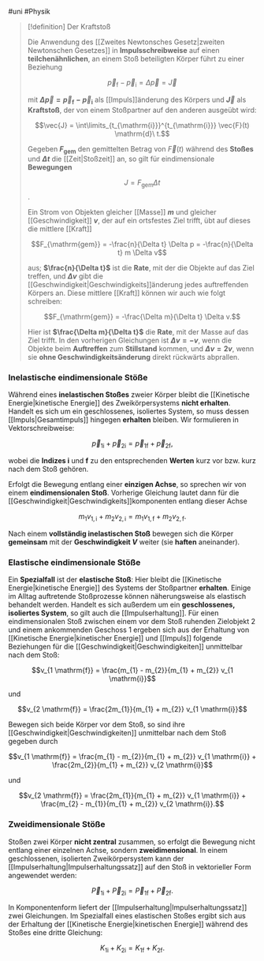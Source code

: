 #uni #Physik

> [!definition] Der Kraftstoß
> 
> Die Anwendung des [[Zweites Newtonsches Gesetz|zweiten Newtonschen Gesetzes]] in **Impulsschreibweise** auf einen **teilchenähnlichen**, an einem Stoß beteiligten Körper führt zu einer Beziehung
> 
> $$\vec{p}_{\mathrm{f}} - \vec{p}_{\mathrm{i}} = \Delta \vec{p} = \vec{J}$$
> 
> mit **$\Delta \vec{p} = \vec{p}_{\mathrm{f}} - \vec{p}_{\mathrm{i}}$** als [[Impuls]]änderung des Körpers und **$\vec{J}$** als **Kraftstoß**, der von einem Stoßpartner auf den anderen ausgeübt wird:
> 
> $$\vec{J} = \int\limits_{t_{\mathrm{i}}}^{t_{\mathrm{i}}} \vec{F}(t) \mathrm{d}\ t.$$
> 
> Gegeben **$F_{\mathrm{gem}}$** den gemittelten Betrag von $\vec{F}(t)$ während des **Stoßes** und **$\Delta t$** die [[Zeit|Stoßzeit]] an, so gilt für eindimensionale **Bewegungen**
> 
> $$J = F_{\mathrm{gem}} \Delta t$$.
> 
> Ein Strom von Objekten gleicher [[Masse]] **$m$** und gleicher [[Geschwindigkeit]] **$v$**, der auf ein ortsfestes Ziel trifft, übt auf dieses die mittlere [[Kraft]]
> 
> $$F_{\mathrm{gem}} = -\frac{n}{\Delta t} \Delta p = -\frac{n}{\Delta t} m \Delta v$$
> 
> aus; **$\frac{n}{\Delta t}$** ist die **Rate**, mit der die Objekte auf das Ziel treffen, und **$\Delta v$** gibt die [[Geschwindigkeit|Geschwindigkeits]]änderung jedes auftreffenden Körpers an. Diese mittlere [[Kraft]] können wir auch wie folgt schreiben:
> 
> $$F_{\mathrm{gem}} = -\frac{\Delta m}{\Delta t} \Delta v.$$
> 
> Hier ist **$\frac{\Delta m}{\Delta t}$** die **Rate**, mit der Masse auf das Ziel trifft. In den vorherigen Gleichungen ist **$\Delta v = -v$**, wenn die Objekte beim **Auftreffen** zum **Stillstand** kommen, und **$\Delta v = 2v$**, wenn sie **ohne Geschwindigkeitsänderung** direkt rückwärts abprallen.

### Inelastische eindimensionale Stöße

Während eines **inelastischen Stoßes** zweier Körper bleibt die [[Kinetische Energie|kinetische Energie]] des Zweikörpersystems **nicht erhalten**. Handelt es sich um ein geschlossenes, isoliertes System, so muss dessen [[Impuls|Gesamtimpuls]] hingegen **erhalten** bleiben. Wir formulieren in Vektorschreibweise:

$$\vec{p}_{1 \mathrm{i}} + \vec{p}_{2 \mathrm{i}} = \vec{p}_{1 \mathrm{f}} + \vec{p}_{2 \mathrm{f}},$$

wobei die **Indizes $\mathrm{i}$** und **$\mathrm{f}$** zu den entsprechenden **Werten** kurz vor bzw. kurz nach dem Stoß gehören.

Erfolgt die Bewegung entlang einer **einzigen Achse**, so sprechen wir von einem **eindimensionalen Stoß**. Vorherige Gleichung lautet dann für die [[Geschwindigkeit|Geschwindigkeits]]komponenten entlang dieser Achse 

$$m_{1} v_{1, \mathrm{i}} + m_{2} v_{2, \mathrm{i}} = m_{1} v_{1, \mathrm{f}} + m_{2} v_{2, \mathrm{f}}.$$

Nach einem **vollständig inelastischen Stoß** bewegen sich die Körper **gemeinsam** mit der **Geschwindigkeit $V$** weiter (sie **haften** aneinander).

### Elastische eindimensionale Stöße

Ein **Spezialfall** ist der **elastische Stoß**: Hier bleibt die [[Kinetische Energie|kinetische Energie]] des Systems der Stoßpartner **erhalten**. Einige im Alltag auftretende Stoßprozesse können näherungsweise als elastisch behandelt werden. Handelt es sich außerdem um ein **geschlossenes, isoliertes System**, so gilt auch die [[Impulserhaltung]]. Für einen eindimensionalen Stoß zwischen einem vor dem Stoß ruhenden Zielobjekt 2 und einem ankommenden Geschoss 1 ergeben sich aus der Erhaltung von [[Kinetische Energie|kinetischer Energie]] und [[Impuls]] folgende Beziehungen für die [[Geschwindigkeit|Geschwindigkeiten]] unmittelbar nach dem Stoß:

$$v_{1 \mathrm{f}} = \frac{m_{1} - m_{2}}{m_{1} + m_{2}} v_{1 \mathrm{i}}$$

und

$$v_{2 \mathrm{f}} = \frac{2m_{1}}{m_{1} + m_{2}} v_{1 \mathrm{i}}$$

Bewegen sich beide Körper vor dem Stoß, so sind ihre [[Geschwindigkeit|Geschwindigkeiten]] unmittelbar nach dem Stoß gegeben durch

$$v_{1 \mathrm{f}} = \frac{m_{1} - m_{2}}{m_{1} + m_{2}} v_{1 \mathrm{i}} + \frac{2m_{2}}{m_{1} + m_{2}} v_{2 \mathrm{i}}$$

und

$$v_{2 \mathrm{f}} = \frac{2m_{1}}{m_{1} + m_{2}} v_{1 \mathrm{i}} + \frac{m_{2} - m_{1}}{m_{1} + m_{2}} v_{2 \mathrm{i}}.$$

### Zweidimensionale Stöße

Stoßen zwei Körper **nicht zentral** zusammen, so erfolgt die Bewegung nicht entlang einer einzelnen Achse, sondern **zweidimensional**. In einem geschlossenen, isolierten Zweikörpersystem kann der [[Impulserhaltung|Impulserhaltungssatz]] auf den Stoß in vektorieller Form angewendet werden:

$$\vec{P}_{1 \mathrm{i}} + \vec{P}_{2 \mathrm{i}} = \vec{P}_{1 \mathrm{f}} + \vec{P}_{2 \mathrm{f}}.$$

In Komponentenform liefert der [[Impulserhaltung|Impulserhaltungssatz]] zwei Gleichungen. Im Spezialfall eines elastischen Stoßes ergibt sich aus der Erhaltung der [[Kinetische Energie|kinetischen Energie]] während des Stoßes eine dritte Gleichung:

$$K_{1 \mathrm{i}} + K_{2 \mathrm{i}} = K_{1 \mathrm{f}} + K_{2 \mathrm{f}}.$$
